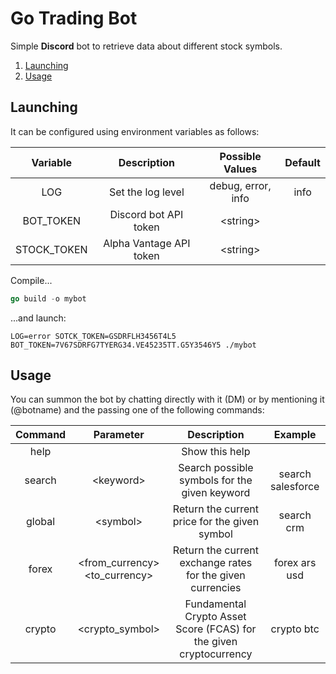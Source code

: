 # Go Trading Bot

Simple **Discord** bot to retrieve data about different stock symbols.

1. [Launching](#launching)
1. [Usage](#usage)
## Launching
It can be configured using environment variables as follows:

|   Variable  |       Description       |   Possible Values  | Default |
|:-----------:|:-----------------------:|:------------------:|:-------:|
| LOG         | Set the log level       | debug, error, info | info    |
| BOT_TOKEN   | Discord bot API token   |     \<string\>     |         |
| STOCK_TOKEN | Alpha Vantage API token |     \<string\>     |         |

Compile...
```go
go build -o mybot
```
...and launch:
```shell
LOG=error SOTCK_TOKEN=GSDRFLH3456T4L5 BOT_TOKEN=7V67SDRFG7TYERG34.VE45235TT.G5Y3546Y5 ./mybot
```

## Usage
You can summon the bot by chatting directly with it (DM) or by mentioning it (@botname) and the passing one of the following commands:

| Command | Parameter                          | Description                                                        | Example           |
|:-------:|:----------------------------------:|:------------------------------------------------------------------:|:-----------------:|
| help    |                                    | Show this help                                                     |                   |
| search  | \<keyword\>                        | Search possible symbols for the given keyword                      | search salesforce |
| global  | \<symbol\>                         | Return the current price for the given symbol                      | search crm        |
| forex   | \<from_currency\> \<to_currency\>  | Return the current exchange rates for the given currencies         | forex ars usd     |
| crypto  | \<crypto_symbol\>                  | Fundamental Crypto Asset Score (FCAS) for the given cryptocurrency | crypto btc        |